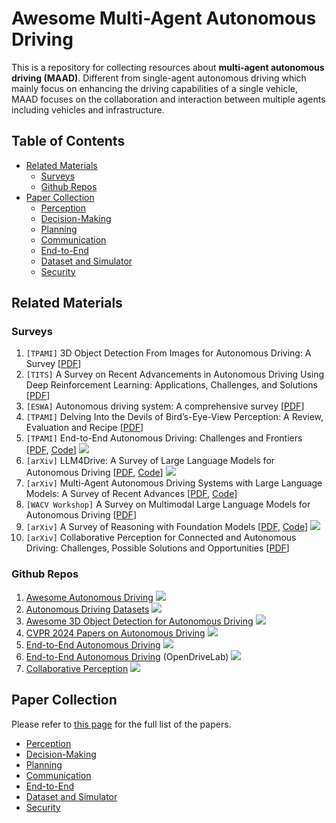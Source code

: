 # Awesome Multi-Agent Autonomous Driving

This is a repository for collecting resources about **multi-agent autonomous driving (MAAD)**. Different from single-agent autonomous driving which mainly focus on enhancing the driving capabilities of a single vehicle, MAAD focuses on the collaboration and interaction between multiple agents including vehicles and infrastructure.

<!-- *Feel free to pull requests or contact us if you find any related papers that are not included here.*

The process to submit a pull request is as follows:
1. Fork the project into your own repository.
2. Add the Title, Paper link, Conference, Project/Code link in `readme.md` using the following format:
  ```
  |[Title](Paper Link)|Conference|[Code/Project](Code/Project link)|
  ```
1. Submit the pull request to this branch. -->

## Table of Contents


- [Related Materials](#related-materials)
   - [Surveys](#surveys)
   - [Github Repos](#github-repos)
- [Paper Collection](#paper-collection)
  - [Perception](#perception)
  - [Decision-Making](#decision-making)
  - [Planning](#planning)
  - [Communication](#communication)
  - [End-to-End](#end-to-end)
  - [Dataset and Simulator](#dataset-and-simulator)
  - [Security](#security)


## Related Materials
###  Surveys
1. `[TPAMI]` 3D Object Detection From Images for Autonomous Driving: A Survey [[PDF](https://ieeexplore.ieee.org/document/10373157/?arnumber=10373157)]
2. `[TITS]` A Survey on Recent Advancements in Autonomous Driving Using Deep Reinforcement Learning: Applications, Challenges, and Solutions [[PDF](https://ieeexplore.ieee.org/document/10682977/?arnumber=10682977)]
3. `[ESWA]` Autonomous driving system: A comprehensive survey [[PDF](https://linkinghub.elsevier.com/retrieve/pii/S0957417423033389)]
4. `[TPAMI]` Delving Into the Devils of Bird’s-Eye-View Perception: A Review, Evaluation and Recipe [[PDF](https://ieeexplore.ieee.org/document/10321736/?arnumber=10321736)]
5. `[TPAMI]` End-to-End Autonomous Driving: Challenges and Frontiers [[PDF](https://ieeexplore.ieee.org/document/10614862/?arnumber=10614862), [Code](https://github.com/OpenDriveLab/End-to-end-Autonomous-Driving)] ![](https://img.shields.io/github/stars/OpenDriveLab/End-to-end-Autonomous-Driving.svg?style=social&label=Star&maxAge=2592000)
6. `[arXiv]` LLM4Drive: A Survey of Large Language Models for Autonomous Driving [[PDF](http://arxiv.org/abs/2311.01043), [Code](https://github.com/Thinklab-SJTU/Awesome-LLM4AD)] ![](https://img.shields.io/github/stars/Thinklab-SJTU/Awesome-LLM4AD.svg?style=social&label=Star&maxAge=2592000)
7. `[arXiv]` Multi-Agent Autonomous Driving Systems with Large Language Models: A Survey of Recent Advances [[PDF](http://arxiv.org/abs/2502.16804), [Code](https://anonymous.4open.science/r/LLM-based_Multi-agent_ADS-3A5C/README.md)]
8. `[WACV Workshop]` A Survey on Multimodal Large Language Models for Autonomous Driving [[PDF](https://openaccess.thecvf.com/content/WACV2024W/LLVM-AD/papers/Cui_A_Survey_on_Multimodal_Large_Language_Models_for_Autonomous_Driving_WACVW_2024_paper.pdf)]
9. `[arXiv]` A Survey of Reasoning with Foundation Models [[PDF](https://arxiv.org/abs/2312.11562), [Code](https://github.com/reasoning-survey/Awesome-Reasoning-Foundation-Models)] ![](https://img.shields.io/github/stars/reasoning-survey/Awesome-Reasoning-Foundation-Models.svg?style=social&label=Star&maxAge=2592000)
10. `[arXiv]` Collaborative Perception for Connected and Autonomous Driving: Challenges, Possible Solutions and Opportunities [[PDF](https://arxiv.org/abs/2401.01544)]




###  Github Repos
1. [Awesome Autonomous Driving](https://github.com/PeterJaq/Awesome-Autonomous-Driving) ![](https://img.shields.io/github/stars/PeterJaq/Awesome-Autonomous-Driving.svg?style=social&label=Star&maxAge=2592000)
2. [Autonomous Driving Datasets](https://github.com/MingyuLiu1/autonomous_driving_datasets) ![](https://img.shields.io/github/stars/MingyuLiu1/autonomous_driving_datasets.svg?style=social&label=Star&maxAge=2592000)
3. [Awesome 3D Object Detection for Autonomous Driving](https://github.com/PointsCoder/Awesome-3D-Object-Detection-for-Autonomous-Driving) ![](https://img.shields.io/github/stars/PointsCoder/Awesome-3D-Object-Detection-for-Autonomous-Driving.svg?style=social&label=Star&maxAge=2592000)
4. [CVPR 2024 Papers on Autonomous Driving](https://github.com/autodriving-heart/CVPR-2024-Papers-Autonomous-Driving) ![](https://img.shields.io/github/stars/autodriving-heart/CVPR-2024-Papers-Autonomous-Driving.svg?style=social&label=Star&maxAge=2592000)
5. [End-to-End Autonomous Driving](https://github.com/Pranav-chib/End-to-End-Autonomous-Driving) ![](https://img.shields.io/github/stars/Pranav-chib/End-to-End-Autonomous-Driving.svg?style=social&label=Star&maxAge=2592000)
6. [End-to-End Autonomous Driving](https://github.com/OpenDriveLab/End-to-end-Autonomous-Driving) (OpenDriveLab) ![](https://img.shields.io/github/stars/OpenDriveLab/End-to-end-Autonomous-Driving.svg?style=social&label=Star&maxAge=2592000)
7. [Collaborative Perception](https://github.com/Little-Podi/Collaborative_Perception) ![](https://img.shields.io/github/stars/Little-Podi/Collaborative_Perception.svg?style=social&label=Star&maxAge=2592000)


## Paper Collection
Please refer to [this page](./papers.md) for the full list of the papers.

- [Perception](papers.md#perception)
- [Decision-Making](papers.md#decision-making)
- [Planning](papers.md#planning)
- [Communication](papers.md#communication)
- [End-to-End](papers.md#end-to-end)
- [Dataset and Simulator](papers.md#dataset-and-simulator)
- [Security](papers.md#security)

